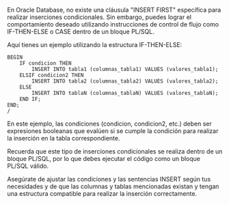 En Oracle Database, no existe una cláusula "INSERT FIRST" específica para realizar inserciones condicionales. Sin embargo, puedes lograr el comportamiento deseado utilizando instrucciones de control de flujo como IF-THEN-ELSE o CASE dentro de un bloque PL/SQL.

Aquí tienes un ejemplo utilizando la estructura IF-THEN-ELSE:

```
BEGIN
    IF condicion THEN
        INSERT INTO tabla1 (columnas_tabla1) VALUES (valores_tabla1);
    ELSIF condicion2 THEN
        INSERT INTO tabla2 (columnas_tabla2) VALUES (valores_tabla2);
    ELSE
        INSERT INTO tablaN (columnas_tablaN) VALUES (valores_tablaN);
    END IF;
END;
/
```

En este ejemplo, las condiciones (condicion, condicion2, etc.) deben ser expresiones booleanas que evalúen si se cumple la condición para realizar la inserción en la tabla correspondiente.

Recuerda que este tipo de inserciones condicionales se realiza dentro de un bloque PL/SQL, por lo que debes ejecutar el código como un bloque PL/SQL válido.

Asegúrate de ajustar las condiciones y las sentencias INSERT según tus necesidades y de que las columnas y tablas mencionadas existan y tengan una estructura compatible para realizar la inserción correctamente.